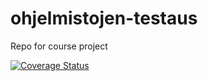 # ohjelmistojen-testaus
Repo for course project

[![Coverage Status](https://coveralls.io/repos/github/kokkonenj/ohjelmistojen-testaus/badge.svg?branch=main)](https://coveralls.io/github/kokkonenj/ohjelmistojen-testaus?branch=main)